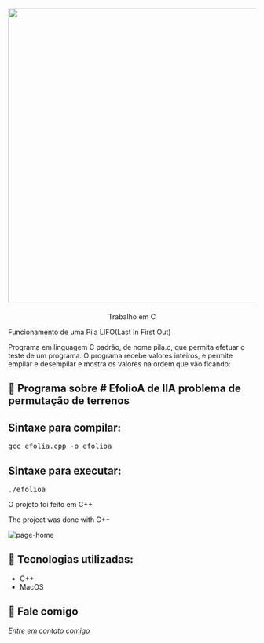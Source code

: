 <h1 align="center">
    <img width="600" src="c.png" />
</h1>


<p align="center">
Trabalho em C

Funcionamento de uma Pila LIFO(Last In First Out) 
    
Programa em linguagem C padrão, de nome pila.c, que permita efetuar o teste de um programa.
O programa recebe valores inteiros, e permite empilar e desempilar e mostra os valores na ordem que vão ficando:
</p>

📌 Programa sobre # EfolioA de IIA
problema de permutação de terrenos
------------------

## Sintaxe para compilar:

<pre>gcc efolia.cpp -o efolioa </pre>

## Sintaxe para executar:
<pre>./efolioa </pre>


O projeto foi feito em C++


The project was done with C++


<img src="print.png" alt="page-home">


🔧 Tecnologias utilizadas:
------------------

- C++
- MacOS

💬 Fale comigo
------------------
[*Entre em contato comigo*](https://www.linkedin.com/in/ivo-baptista-3712144/)

